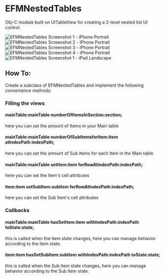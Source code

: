 EFMNestedTables
===============

Obj-C module built on UITableView for creating a 2-level nested list UI control.

![EFMNestedTables Screenshot 1 - iPhone Portrait](http://github.com/morekid/EFMNestedTables/raw/master/README/iPhone_P_shot1.png) 
![EFMNestedTables Screenshot 2 - iPhone Portrait](http://github.com/morekid/EFMNestedTables/raw/master/README/iPhone_P_shot2.png) 
![EFMNestedTables Screenshot 3 - iPhone Portrait](http://github.com/morekid/EFMNestedTables/raw/master/README/iPhone_P_shot3.png) 
![EFMNestedTables Screenshot 4 - iPhone Portrait](http://github.com/morekid/EFMNestedTables/raw/master/README/iPhone_P_shot4.png) 
![EFMNestedTables Screenshot 1 - iPad Landscape](http://github.com/morekid/EFMNestedTables/raw/master/README/iPad_L_shot1.png)


How To:
-------

Create a subclass of EFMNestedTables and implement the following convenience methods:

### Filling the views

#### mainTable:mainTable numberOfItemsInSection:section;
here you can set the amount of Items in your Main table

#### mainTable:mainTable numberOfSubItemsforItem:item atIndexPath:indexPath;
here you can set the amount of Sub Items for each Item in the Main table

#### mainTable:mainTable setItem:item forRowAtIndexPath:indexPath;
here you can set the Item's cell attributes

#### item:item setSubItem:subItem forRowAtIndexPath:indexPath;
here you can set the Sub Item's cell attributes

### Callbacks

#### mainTable:mainTable hasSetItem:item withIndexPath:indexPath toState:state;
this is called when the Item state changes, here you can manage behavior according to the Item state.

#### item:item hasSetSubItem:subItem withIndexPath:indexPath toState:state;
this is called when the Sub Item state changes, here you can manage behavior according to the Sub Item state.


